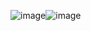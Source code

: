 ![image](https://github.com/JoeYeungCW/SpringBootDevelopmentBootcamp/assets/109426792/9b742900-9061-4007-9663-1c3afa2ee708)![image](https://github.com/JoeYeungCW/SpringBootDevelopmentBootcamp/assets/109426792/dc7a8c1e-e56a-42a1-8463-a61439930cf3)

